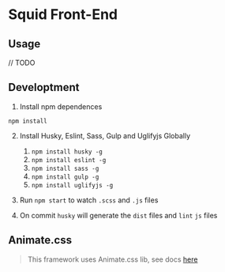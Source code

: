 # Squid Front-End

## Usage

// TODO

## Developtment

1. Install npm dependences

`npm install`

2. Install Husky, Eslint, Sass, Gulp and Uglifyjs Globally
    1. `npm install husky -g`
    2. `npm install eslint -g`
    3. `npm install sass -g`
    4. `npm install gulp -g`
    5. `npm install uglifyjs -g`

3. Run `npm start` to watch `.scss` and `.js` files

4. On commit `husky` will generate the `dist` files and `lint` `js` files

## Animate.css

> This framework uses Animate.css lib, see docs [here](https://animate.style/)